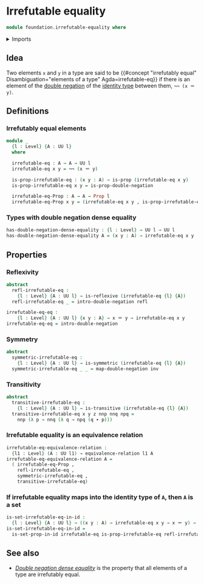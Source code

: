 # Irrefutable equality

```agda
module foundation.irrefutable-equality where
```

<details><summary>Imports</summary>

```agda
open import foundation.action-on-identifications-functions
open import foundation.binary-relations
open import foundation.dependent-pair-types
open import foundation.double-negation
open import foundation.equality-dependent-pair-types
open import foundation.equivalences
open import foundation.retracts-of-types
open import foundation.transport-along-identifications
open import foundation.universe-levels

open import foundation-core.equivalence-relations
open import foundation-core.identity-types
open import foundation-core.propositions
open import foundation-core.sets
```

</details>

## Idea

Two elements `x` and `y` in a type are said to be
{{#concept "irrefutably equal" Disambiguation="elements of a type" Agda=irrefutable-eq}}
if there is an element of the [double negation](foundation.double-negation.md)
of the [identity type](foundation-core.identity-types.md) between them,
`¬¬ (x ＝ y)`.

## Definitions

### Irrefutably equal elements

```agda
module _
  {l : Level} {A : UU l}
  where

  irrefutable-eq : A → A → UU l
  irrefutable-eq x y = ¬¬ (x ＝ y)

  is-prop-irrefutable-eq : (x y : A) → is-prop (irrefutable-eq x y)
  is-prop-irrefutable-eq x y = is-prop-double-negation

  irrefutable-eq-Prop : A → A → Prop l
  irrefutable-eq-Prop x y = (irrefutable-eq x y , is-prop-irrefutable-eq x y)
```

### Types with double negation dense equality

```agda
has-double-negation-dense-equality : {l : Level} → UU l → UU l
has-double-negation-dense-equality A = (x y : A) → irrefutable-eq x y
```

## Properties

### Reflexivity

```agda
abstract
  refl-irrefutable-eq :
    {l : Level} {A : UU l} → is-reflexive (irrefutable-eq {l} {A})
  refl-irrefutable-eq _ = intro-double-negation refl

irrefutable-eq-eq :
    {l : Level} {A : UU l} {x y : A} → x ＝ y → irrefutable-eq x y
irrefutable-eq-eq = intro-double-negation
```

### Symmetry

```agda
abstract
  symmetric-irrefutable-eq :
    {l : Level} {A : UU l} → is-symmetric (irrefutable-eq {l} {A})
  symmetric-irrefutable-eq _ _ = map-double-negation inv
```

### Transitivity

```agda
abstract
  transitive-irrefutable-eq :
    {l : Level} {A : UU l} → is-transitive (irrefutable-eq {l} {A})
  transitive-irrefutable-eq x y z nnp nnq npq =
    nnp (λ p → nnq (λ q → npq (q ∙ p)))
```

### Irrefutable equality is an equivalence relation

```agda
irrefutable-eq-equivalence-relation :
  {l1 : Level} (A : UU l1) → equivalence-relation l1 A
irrefutable-eq-equivalence-relation A =
  ( irrefutable-eq-Prop ,
    refl-irrefutable-eq ,
    symmetric-irrefutable-eq ,
    transitive-irrefutable-eq)
```

### If irrefutable equality maps into the identity type of `A`, then `A` is a set

```agda
is-set-irrefutable-eq-in-id :
  {l : Level} {A : UU l} → ((x y : A) → irrefutable-eq x y → x ＝ y) → is-set A
is-set-irrefutable-eq-in-id =
  is-set-prop-in-id irrefutable-eq is-prop-irrefutable-eq refl-irrefutable-eq
```

## See also

- [_Double negation dense equality_](foundation.double-negation-dense-equality.md)
  is the property that all elements of a type are irrefutably equal.
